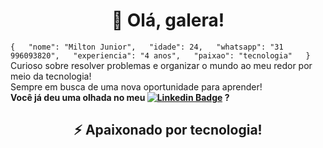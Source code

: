 

<h1 align="center"> 👋 Olá, galera!</h1>

``{  
  "nome": "Milton Junior",  
  "idade": 24,  
  "whatsapp": "31 996093820",  
  "experiencia": "4 anos",  
  "paixao": "tecnologia"  
  }``
<br>
Curioso sobre resolver problemas e organizar o mundo ao meu redor por meio da tecnologia! <br>Sempre em busca de uma nova oportunidade para aprender!<br>**Você já deu uma olhada no meu 
 [![Linkedin Badge](https://img.shields.io/badge/-LinkedIn-blue?style=flat-square&logo=Linkedin&logoColor=white&link=https://www.linkedin.com/in/cabralmiltonjunior/)](https://www.linkedin.com/in/cabralmiltonjunior/) ?** 



<h2 align="center"> ⚡ Apaixonado por tecnologia!</h2>

<div align="center">

</div>
